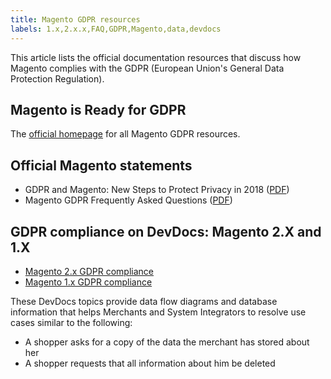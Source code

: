 ```yaml
---
title: Magento GDPR resources
labels: 1.x,2.x.x,FAQ,GDPR,Magento,data,devdocs
---
```


This article lists the official documentation resources that discuss how Magento complies with the GDPR (European Union's General Data Protection Regulation). 

## Magento is Ready for GDPR

The [official homepage](https://magento.com/gdpr) for all Magento GDPR resources.

## Official Magento statements

* GDPR and Magento: New Steps to Protect Privacy in 2018 ([PDF](https://magento.com/sites/default/files/Magento-GDPR-Overview.pdf))
* Magento GDPR Frequently Asked Questions ([PDF](https://magento.com/sites/default/files/Magento-GDPR-FAQs.pdf))

## GDPR compliance on DevDocs: Magento 2.X and 1.X

* [Magento 2.x GDPR compliance](https://devdocs.magento.com/guides/v2.2/architecture/gdpr/magento-2x.html)
* [Magento 1.x GDPR compliance](https://devdocs.magento.com/guides/v2.2/architecture/gdpr/magento-1x.html)
    
    

These DevDocs topics provide data flow diagrams and database information that helps Merchants and System Integrators to resolve use cases similar to the following:

* A shopper asks for a copy of the data the merchant has stored about her
* A shopper requests that all information about him be deleted